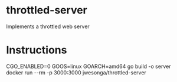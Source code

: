 # throttled-server
Implements a throttled web server
# Instructions
CGO_ENABLED=0 GOOS=linux GOARCH=amd64 go build -o server  
docker run --rm -p 3000:3000 jwesonga/throttled-server
